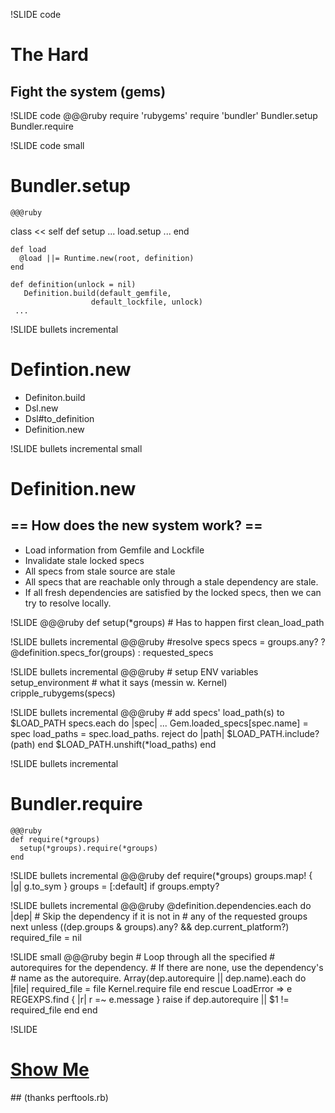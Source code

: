 !SLIDE code
# The Hard 
## Fight the system (gems)

!SLIDE code
	@@@ruby
	require 'rubygems'
	require 'bundler'
	Bundler.setup
	Bundler.require

!SLIDE code small
# Bundler.setup 
	@@@ruby
  class << self
    def setup
       ...
        load.setup
       ...
    end
    
    def load
      @load ||= Runtime.new(root, definition)
    end
    
    def definition(unlock = nil)
       Definition.build(default_gemfile, 
                      default_lockfile, unlock)
     ...

!SLIDE bullets incremental 
# Defintion.new

* Definiton.build
* Dsl.new
* Dsl#to_definition
* Definition.new  


!SLIDE bullets incremental small
# Definition.new
## == How does the new system work? ==

* Load information from Gemfile and Lockfile
* Invalidate stale locked specs
* All specs from stale source are stale
* All specs that are reachable only through a stale dependency are stale.
* If all fresh dependencies are satisfied by the locked specs, then we can try to resolve locally.

!SLIDE 
	@@@ruby
	def setup(*groups)
	 # Has to happen first
	 clean_load_path

!SLIDE bullets incremental 
	@@@ruby
	 #resolve specs
	 specs = groups.any? ? 
	  @definition.specs_for(groups) : 
	  requested_specs

!SLIDE bullets incremental 
	@@@ruby
	 # setup ENV variables
	 setup_environment 
	 # what it says (messin w. Kernel)
	 cripple_rubygems(specs)

!SLIDE bullets incremental 
	@@@ruby
	# add specs' load_path(s) to $LOAD_PATH
	specs.each do |spec|
	  ...
	  Gem.loaded_specs[spec.name] = spec
	  load_paths = spec.load_paths.
	    reject do |path| 
	      $LOAD_PATH.include?(path)
	    end
	  $LOAD_PATH.unshift(*load_paths)
	end


!SLIDE bullets incremental 
# Bundler.require
	@@@ruby
	def require(*groups)
	  setup(*groups).require(*groups)
	end

!SLIDE bullets incremental 
	@@@ruby
	def require(*groups)
	  groups.map! { |g| g.to_sym }
	  groups = [:default] if groups.empty?

!SLIDE bullets incremental 
	@@@ruby
	  @definition.dependencies.each do |dep|
	  # Skip the dependency if it is not in 
	  # any of the requested groups
	  next unless ((dep.groups & groups).any? 
	                && dep.current_platform?)
	   required_file = nil

!SLIDE small
	@@@ruby
	begin
	  # Loop through all the specified 
	  # autorequires for the  dependency. 
	  # If there are none, use the dependency's 
	  # name as the autorequire.
	    Array(dep.autorequire || 
	          dep.name).each do |file|
	      required_file = file
	      Kernel.require file
	    end
	  rescue LoadError => e
	    REGEXPS.find { |r| r =~ e.message }
	    raise if dep.autorequire || 
	             $1 != required_file
	  end
	end

!SLIDE 
<h1>
  <a target="_blank" href="http://localhost:9090/image/Bundler.setup/setup.gif">
    Show Me
  </a>
</h1>
## (thanks perftools.rb)
